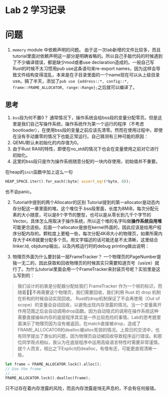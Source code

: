 # Lab 2 学习记录

# 问题
1. `memory` module 中依赖声明的问题。
由于这一次lab新增的文件比较多，而且tutorial里面对依赖声明这一部分是明确省略的。所以自己手敲代码的时候遇到了不少编译错误，都是缺少mod或者use declaration造成的。一般自己写Rust的时候不太习惯用pub use这条语句来re-export names，因为这样会导致文件结构变得混乱，本来是在子目录里面的一个name现在可以从上级目录use。搞了半天，添加了`pub use {address::*, config::*, frame::FRAME_ALLOCATOR, range::Range};`之后就可以编译了。

## 思考
1. `bss`段为何不置0？
通常情况下，操作系统会给bss段的变量分配零页。但是这里是我们自己写操作系统，操作系统作为第一个运行的程序（不考虑bootloader），在使用bss段的变量之前应该先清零。然而在使用过程中，即使在没有手动置零的情况下也能正常运行。自己猜测有三种可能的原因：
1. QEMU默认未初始化的内存值为0。
2. 由于Rust RAII的特性，即使在no_std的情况下也会在变量使用之前对它进行初始化。
3. 这里的bss段只是作为操作系统随意分配的一块内存使用，初始值并不重要。

在heap的`init`函数中加上这么一句
```Rust
HEAP_SPACE.iter().for_each(|byte| assert_eq!(*byte, 0));
```
也不会panic。

2. Tutorial中提到的两个Allocator的区别
Tutorial提到的第一allocator是动态内存分配这一章里面的堆。这个堆位于.bss段里面，长度为8MiB，每次分配元素的大小随意，可以是8个字节的整型，也可以是从零长到几千个字节的Vector。具体怎么用取决于操作系统，所以这个堆的名字叫做**操作系统自用堆**可能更合适些。后面一个allocator是放在kernel外面的，因此应该是给用户程序分配内存的。颗粒度上更粗一些，每次分配4KiB大小的物理页，如果所需内存大于4KiB就要分配多个页。用文字描述的话可能还是不太清晰，这里结合linker.ld, objdump输出，以及内核运行时的debug printing做出说明：

3. 物理页外面为什么要封装一层FrameTracker？
一个物理页的PageNumber是独一无二的，因此获取和回收物理页的时候其实只需要知道页号（usize）就行了。为什么tutorial里面会用一个FrameTracker来封装页号呢？实验里是这么写到的：
> 我们设计的初衷是分配器分配给我们 FrameTracker 作为一个帧的标识，而随着不再需要这个物理页，我们需要回收，我们利用 Rust 的 drop 机制在析构的时候自动实现回收。
Rust的drop机制保证了不会再使用（Out of scope）的变量会自动回收，以避免出现内存泄露的情况。当一个变量离开作用范围之后会自动调用drop函数。因为自动隐式的调用在操作系统这种需要直接操纵内存的底层程序其实是一件比较危险的事情。Lab的思考题里面演示了物理页因为没有被返回，在match直接被drop，造成了FRAME_ALLOCATOR的dealloc被alloc死锁的情况。上周日的交流中，也有同学提出了类似的问题，因为物理页自动被回收导致程序运行错误。和那位同学观点相似，我认为在底层程序中运用高级语言特性时需要非常谨慎。就个人而言，相比之下Explicit的dealloc，有借有还，可能更直观清晰一些。
```Rust
let frame = FRAME_ALLOCATOR.lock().alloc();
// Use the frame
// ...
FRAME_ALLOCATOR.lock().dealloc(frame);
```
只不过存在着内存泄露的风险，而且内存泄露是悄无声息的，不会有任何报错。